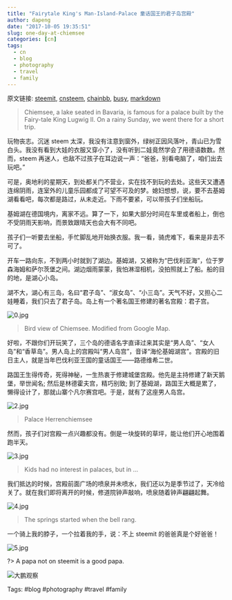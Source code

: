 ```yaml
---
title: "Fairytale King's Man-Island-Palace 童话国王的君子岛宫殿"
author: dapeng
date: "2017-10-05 19:35:51"
slug: one-day-at-chiemsee
categories: [cn]
tags: 
  - cn
  - blog
  - photography
  - travel
  - family
---
```


原文链接: [steemit](https://steemit.com/cn/@dapeng/one-day-at-chiemsee), [cnsteem](https://cnsteem.com/cn/@dapeng/one-day-at-chiemsee), [chainbb](https://chainbb.com/cn/@dapeng/one-day-at-chiemsee), [busy](https://busy.org/cn/@dapeng/one-day-at-chiemsee), [markdown](https://raw.githubusercontent.com/pzhaonet/steem_mirror/master/content/post/one-day-at-chiemsee.md)

> Chiemsee, a lake seated in Bavaria, is famous for a palace built by the Fairy-tale King Lugwig II. On a rainy Sunday, we went there for a short trip.


玩物丧志。沉迷 steem 太深，我没有注意到窗外，绿树正因风落叶，青山已为雪白头。我没有看到大娃的衣服又穿小了，没有听到二娃竟然学会了用德语数数。然而，steem 再迷人，也敌不过孩子在耳边说一声：“爸爸，别看电脑了，咱们出去玩吧。”


可是，奥地利的星期天，到处都关门不营业，实在找不到玩的去处。这些天又遭遇连绵阴雨，连室外的儿童乐园都成了可望不可及的梦。媳妇想想，说，要不去基姆湖看看吧，每次都是路过，从未走近。下雨不要紧，可以带孩子们坐船玩。


基姆湖在德国境内，离家不远。算了一下，如果大部分时间在车里或者船上，倒也不受阴雨天影响，而景致跟晴天也会大有不同吧。


孩子们一听要去坐船，手忙脚乱地开始换衣服。我一看，骑虎难下，看来是非去不可了。


开车一路向东，不到两小时就到了湖边。基姆湖，又被称为“巴伐利亚海”，位于罗森海姆和萨尔茨堡之间。湖边烟雨蒙蒙，我怕淋湿相机，没拍照就上了船。船的目的地，是湖心小岛。


湖不大，湖心有三岛，名曰“君子岛”、“淑女岛”、“小三岛”。天气不好，又担心二娃睡着，我们只去了君子岛。岛上有一个著名国王修建的著名宫殿：君子宫。


![0.jpg](https://steemitimages.com/DQmfTXcmBkkrwnv8Dz2MPYyv1vYV44pTkEXQ9ELboHVMz3h/0.jpg)

> Bird view of Chiemsee. Modified from Google Map.



好啦，不跟你们开玩笑了，三个岛的德语名字直译过来其实是“男人岛”、“女人岛”和“香草岛”。男人岛上的宫殿叫“男人岛宫”，音译“海伦基姆湖宫”。宫殿的旧日主人，就是当年巴伐利亚王国的童话国王——路德维希二世。


路国王生得传奇，死得神秘，一生热衷于修建城堡宫殿。他先是主持修建了新天鹅堡，举世闻名; 然后是林德霍夫宫，精巧别致; 到了基姆湖，路国王大概是累了，懒得设计了，那就山寨个凡尔赛宫吧。于是，就有了这座男人岛宫。


![2.jpg](https://steemitimages.com/DQmbf7MvcmMSATdA99owJkJW5APgHJbCxDxvHYErynUhZ9q/2.jpg)

> Palace Herrenchiemsee


然而，孩子们对宫殿一点兴趣都没有。倒是一块旋转的草坪，能让他们开心地围着跑半天。


![3.jpg](https://steemitimages.com/DQmUqtmKkJb5BZUimq4Y4GQuGkiJxgzvMeEbeW1kU9jRASc/3.jpg)


> Kids had no interest in palaces, but in ...


我们抵达的时候，宫殿前面广场的喷泉并未喷水，我们还以为是季节过了，天冷给关了。就在我们即将离开的时候，修道院钟声敲响，喷泉随着钟声翩翩起舞。


![4.jpg](https://steemitimages.com/DQmUXoE84vpwrXopfHMJyb6ZrtWXibXVdwMMusZcbs3xWwE/4.jpg)

> The springs started when the bell rang.



一个骑上我的脖子，一个拉着我的手，说：不上 steemit 的爸爸真是个好爸爸！


![5.jpg](https://steemitimages.com/DQmVe8EcubncErKj7qquZVZjV495oEY9d5jYoS1via2Z8oP/5.jpg)

?> A papa not on steemit is a good papa.


![大鹏观察](https://steemitimages.com/DQmeYUwQ7Juorgd79o6D5E34BnUYxwfmLxYH4cApgPRhRf6/end2.jpg)


Tags: #blog #photography #travel #family
